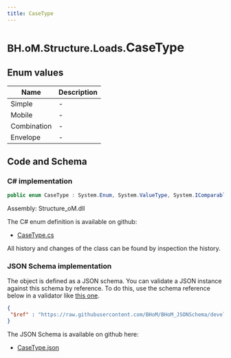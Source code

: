 ```yaml
---
title: CaseType
---
```


# <small>BH.oM.Structure.Loads.</small>**CaseType**



## Enum values

| Name            | Description                                                    |
|-----------------|----------------------------------------------------------------|
| Simple |  -  |
| Mobile |  -  |
| Combination |  -  |
| Envelope |  -  |


## Code and Schema

### C# implementation

``` C# title="C#"
public enum CaseType : System.Enum, System.ValueType, System.IComparable, System.ISpanFormattable, System.IFormattable, System.IConvertible
```

Assembly: Structure_oM.dll

The C# enum definition is available on github:

- [CaseType.cs](https://github.com/BHoM/BHoM/blob/develop/Structure_oM/Loads\Enums\CaseType.cs)

All history and changes of the class can be found by inspection the history.
### JSON Schema implementation

The object is defined as a JSON schema. You can validate a JSON instance against this schema by reference. To do this, use the schema reference below in a validator like [this one](https://www.jsonschemavalidator.net/).

``` json title="JSON Schema"
{
 "$ref" : "https://raw.githubusercontent.com/BHoM/BHoM_JSONSchema/develop/Structure_oM/Loads/CaseType.json"
}
```

The JSON Schema is available on github here:

- [CaseType.json](https://github.com/BHoM/BHoM_JSONSchema/blob/develop/Structure_oM/Loads/CaseType.json)
